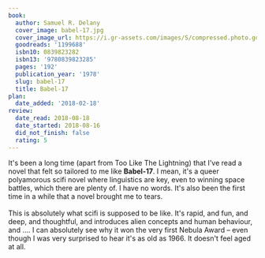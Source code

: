 ```yaml
---
book:
  author: Samuel R. Delany
  cover_image: babel-17.jpg
  cover_image_url: https://i.gr-assets.com/images/S/compressed.photo.goodreads.com/books/1257546421l/1199688._SX98_.jpg
  goodreads: '1199688'
  isbn10: 0839823282
  isbn13: '9780839823285'
  pages: '192'
  publication_year: '1978'
  slug: babel-17
  title: Babel-17
plan:
  date_added: '2018-02-18'
review:
  date_read: 2018-08-18
  date_started: 2018-08-16
  did_not_finish: false
  rating: 5
---
```


It's been a long time (apart from Too Like The Lightning) that I've read a novel that felt so tailored to me like **Babel-17**. I mean, it's a queer polyamorous scifi novel where linguistics are key, even to winning space battles, which there are plenty of. I have no words. It's also been the first time in a while that a novel brought me to tears.<br /><br />This is absolutely what scifi is supposed to be like. It's rapid, and fun, and deep, and thoughtful, and introduces alien concepts and human behaviour, and …. I can absolutely see why it won the very first Nebula Award – even though I was very surprised to hear it's as old as 1966. It doesn't feel aged at all.
